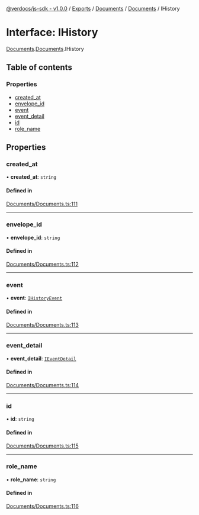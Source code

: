 [@verdocs/js-sdk - v1.0.0](../README.md) / [Exports](../modules.md) / [Documents](../modules/Documents.md) / [Documents](../modules/Documents.Documents-1.md) / IHistory

# Interface: IHistory

[Documents](../modules/Documents.md).[Documents](../modules/Documents.Documents-1.md).IHistory

## Table of contents

### Properties

- [created_at](Documents.Documents-1.IHistory.md#created_at)
- [envelope_id](Documents.Documents-1.IHistory.md#envelope_id)
- [event](Documents.Documents-1.IHistory.md#event)
- [event_detail](Documents.Documents-1.IHistory.md#event_detail)
- [id](Documents.Documents-1.IHistory.md#id)
- [role_name](Documents.Documents-1.IHistory.md#role_name)

## Properties

### created\_at

• **created\_at**: `string`

#### Defined in

[Documents/Documents.ts:111](https://github.com/Verdocs/js-sdk/blob/fb278cb/src/Documents/Documents.ts#L111)

___

### envelope\_id

• **envelope\_id**: `string`

#### Defined in

[Documents/Documents.ts:112](https://github.com/Verdocs/js-sdk/blob/fb278cb/src/Documents/Documents.ts#L112)

___

### event

• **event**: [`IHistoryEvent`](../modules/Documents.Documents-1.md#ihistoryevent)

#### Defined in

[Documents/Documents.ts:113](https://github.com/Verdocs/js-sdk/blob/fb278cb/src/Documents/Documents.ts#L113)

___

### event\_detail

• **event\_detail**: [`IEventDetail`](../modules/Documents.Documents-1.md#ieventdetail)

#### Defined in

[Documents/Documents.ts:114](https://github.com/Verdocs/js-sdk/blob/fb278cb/src/Documents/Documents.ts#L114)

___

### id

• **id**: `string`

#### Defined in

[Documents/Documents.ts:115](https://github.com/Verdocs/js-sdk/blob/fb278cb/src/Documents/Documents.ts#L115)

___

### role\_name

• **role\_name**: `string`

#### Defined in

[Documents/Documents.ts:116](https://github.com/Verdocs/js-sdk/blob/fb278cb/src/Documents/Documents.ts#L116)
